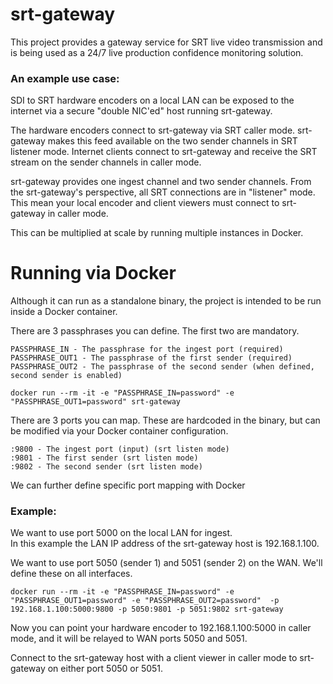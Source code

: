  # srt-gateway
 This project provides a gateway service for SRT live video transmission and is being used as a 24/7 live production confidence monitoring solution.
 
 ### An example use case:
 SDI to SRT hardware encoders on a local LAN can be exposed to the internet via a secure "double NIC'ed" host running srt-gateway.

 The hardware encoders connect to srt-gateway via SRT caller mode.
 srt-gateway makes this feed available on the two sender channels in SRT listener mode.
 Internet clients connect to srt-gateway and receive the SRT stream on the sender channels in caller mode.


 srt-gateway provides one ingest channel and two sender channels.  From the srt-gateway's perspective, all SRT connections are in "listener" mode.  This mean your local encoder and client viewers must connect to srt-gateway in caller mode.

 This can be multiplied at scale by running multiple instances in Docker.
 
 # Running via Docker
 Although it can run as a standalone binary, the project is intended to be run inside a Docker container.

 There are 3 passphrases you can define.  The first two are mandatory.
 ```
 PASSPHRASE_IN - The passphrase for the ingest port (required)
 PASSPHRASE_OUT1 - The passphrase of the first sender (required)
 PASSPHRASE_OUT2 - The passphrase of the second sender (when defined, second sender is enabled)
 ```
 

 `docker run --rm -it -e "PASSPHRASE_IN=password" -e "PASSPHRASE_OUT1=password" srt-gateway`

 There are 3 ports you can map.
 These are hardcoded in the binary, but can be modified via your Docker container configuration.
 ```
 :9800 - The ingest port (input) (srt listen mode)
 :9801 - The first sender (srt listen mode)
 :9802 - The second sender (srt listen mode)
 ```

We can further define specific port mapping with Docker

### Example:
We want to use port 5000 on the local LAN for ingest.  
In this example the LAN IP address of the srt-gateway host is 192.168.1.100.

We want to use port 5050 (sender 1) and 5051 (sender 2) on the WAN.  We'll define these on all interfaces.

 `docker run --rm -it -e "PASSPHRASE_IN=password" -e "PASSPHRASE_OUT1=password" -e "PASSPHRASE_OUT2=password"  -p 192.168.1.100:5000:9800 -p 5050:9801 -p 5051:9802 srt-gateway`

Now you can point your hardware encoder to 192.168.1.100:5000 in caller mode, and it will be relayed to WAN ports 5050 and 5051.  

Connect to the srt-gateway host with a client viewer in caller mode to srt-gateway on either port 5050 or 5051.